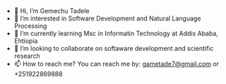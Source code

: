 - 👋 Hi, I’m Gemechu Tadele
- 👀 I’m interested in Software Development and Natural Language Processing
- 🌱 I’m currently learning Msc in Informatin Technology at Addis Ababa, Ehtiopia
- 💞️ I’m looking to collaborate on softaware development and scientific research 
- 📫 How to reach me? You can reach me by: gametade7@gmail.com or +251922869888

<!---
gametade7/gametade7 is a ✨ special ✨ repository because its `README.md` (this file) appears on your GitHub profile.
You can click the Preview link to take a look at your changes.
--->
